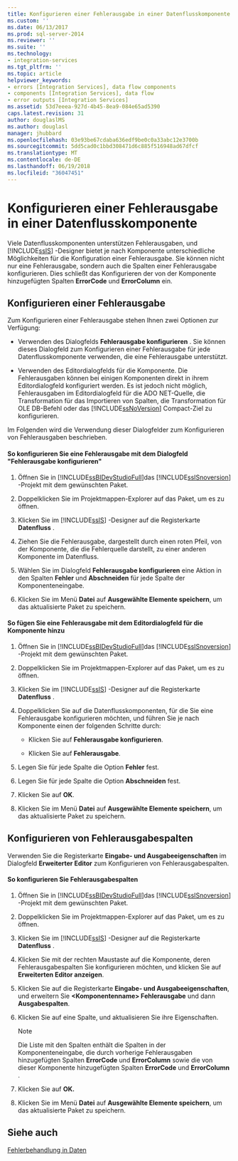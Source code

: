 ```yaml
---
title: Konfigurieren einer Fehlerausgabe in einer Datenflusskomponente | Microsoft Docs
ms.custom: ''
ms.date: 06/13/2017
ms.prod: sql-server-2014
ms.reviewer: ''
ms.suite: ''
ms.technology:
- integration-services
ms.tgt_pltfrm: ''
ms.topic: article
helpviewer_keywords:
- errors [Integration Services], data flow components
- components [Integration Services], data flow
- error outputs [Integration Services]
ms.assetid: 53d7eeea-927d-4b45-8ea9-084e65ad5390
caps.latest.revision: 31
author: douglaslMS
ms.author: douglasl
manager: jhubbard
ms.openlocfilehash: 03e93be67cdaba636edf9be0c0a33abc12e3700b
ms.sourcegitcommit: 5dd5cad0c1bbd308471d6c885f516948ad67dfcf
ms.translationtype: MT
ms.contentlocale: de-DE
ms.lasthandoff: 06/19/2018
ms.locfileid: "36047451"
---
```

# <a name="configure-an-error-output-in-a-data-flow-component"></a>Konfigurieren einer Fehlerausgabe in einer Datenflusskomponente
  Viele Datenflusskomponenten unterstützen Fehlerausgaben, und [!INCLUDE[ssIS](../includes/ssis-md.md)] -Designer bietet je nach Komponente unterschiedliche Möglichkeiten für die Konfiguration einer Fehlerausgabe. Sie können nicht nur eine Fehlerausgabe, sondern auch die Spalten einer Fehlerausgabe konfigurieren. Dies schließt das Konfigurieren der von der Komponente hinzugefügten Spalten **ErrorCode** und **ErrorColumn** ein.  
  
## <a name="configuring-an-error-output"></a>Konfigurieren einer Fehlerausgabe  
 Zum Konfigurieren einer Fehlerausgabe stehen Ihnen zwei Optionen zur Verfügung:  
  
-   Verwenden des Dialogfelds **Fehlerausgabe konfigurieren** . Sie können dieses Dialogfeld zum Konfigurieren einer Fehlerausgabe für jede Datenflusskomponente verwenden, die eine Fehlerausgabe unterstützt.  
  
-   Verwenden des Editordialogfelds für die Komponente. Die Fehlerausgaben können bei einigen Komponenten direkt in ihrem Editordialogfeld konfiguriert werden. Es ist jedoch nicht möglich, Fehlerausgaben im Editordialogfeld für die ADO NET-Quelle, die Transformation für das Importieren von Spalten, die Transformation für OLE DB-Befehl oder das [!INCLUDE[ssNoVersion](../includes/ssnoversion-md.md)] Compact-Ziel zu konfigurieren.  
  
 Im Folgenden wird die Verwendung dieser Dialogfelder zum Konfigurieren von Fehlerausgaben beschrieben.  
  
#### <a name="to-configure-an-error-output-using-the-configure-error-output-dialog-box"></a>So konfigurieren Sie eine Fehlerausgabe mit dem Dialogfeld "Fehlerausgabe konfigurieren"  
  
1.  Öffnen Sie in [!INCLUDE[ssBIDevStudioFull](../includes/ssbidevstudiofull-md.md)]das [!INCLUDE[ssISnoversion](../includes/ssisnoversion-md.md)] -Projekt mit dem gewünschten Paket.  
  
2.  Doppelklicken Sie im Projektmappen-Explorer auf das Paket, um es zu öffnen.  
  
3.  Klicken Sie im [!INCLUDE[ssIS](../includes/ssis-md.md)] -Designer auf die Registerkarte **Datenfluss** .  
  
4.  Ziehen Sie die Fehlerausgabe, dargestellt durch einen roten Pfeil, von der Komponente, die die Fehlerquelle darstellt, zu einer anderen Komponente im Datenfluss.  
  
5.  Wählen Sie im Dialogfeld **Fehlerausgabe konfigurieren** eine Aktion in den Spalten **Fehler** und **Abschneiden** für jede Spalte der Komponenteneingabe.  
  
6.  Klicken Sie im Menü **Datei** auf **Ausgewählte Elemente speichern**, um das aktualisierte Paket zu speichern.  
  
#### <a name="to-add-an-error-output-using-the-editor-dialog-box-for-the-component"></a>So fügen Sie eine Fehlerausgabe mit dem Editordialogfeld für die Komponente hinzu  
  
1.  Öffnen Sie in [!INCLUDE[ssBIDevStudioFull](../includes/ssbidevstudiofull-md.md)]das [!INCLUDE[ssISnoversion](../includes/ssisnoversion-md.md)] -Projekt mit dem gewünschten Paket.  
  
2.  Doppelklicken Sie im Projektmappen-Explorer auf das Paket, um es zu öffnen.  
  
3.  Klicken Sie im [!INCLUDE[ssIS](../includes/ssis-md.md)] -Designer auf die Registerkarte **Datenfluss** .  
  
4.  Doppelklicken Sie auf die Datenflusskomponenten, für die Sie eine Fehlerausgabe konfigurieren möchten, und führen Sie je nach Komponente einen der folgenden Schritte durch:  
  
    -   Klicken Sie auf **Fehlerausgabe konfigurieren**.  
  
    -   Klicken Sie auf **Fehlerausgabe**.  
  
5.  Legen Sie für jede Spalte die Option **Fehler** fest.  
  
6.  Legen Sie für jede Spalte die Option **Abschneiden** fest.  
  
7.  Klicken Sie auf **OK**.  
  
8.  Klicken Sie im Menü **Datei** auf **Ausgewählte Elemente speichern**, um das aktualisierte Paket zu speichern.  
  
## <a name="configuring-error-output-columns"></a>Konfigurieren von Fehlerausgabespalten  
 Verwenden Sie die Registerkarte **Eingabe- und Ausgabeeigenschaften** im Dialogfeld **Erweiterter Editor** zum Konfigurieren von Fehlerausgabespalten.  
  
#### <a name="to-configure-error-output-columns"></a>So konfigurieren Sie Fehlerausgabespalten  
  
1.  Öffnen Sie in [!INCLUDE[ssBIDevStudioFull](../includes/ssbidevstudiofull-md.md)]das [!INCLUDE[ssISnoversion](../includes/ssisnoversion-md.md)] -Projekt mit dem gewünschten Paket.  
  
2.  Doppelklicken Sie im Projektmappen-Explorer auf das Paket, um es zu öffnen.  
  
3.  Klicken Sie im [!INCLUDE[ssIS](../includes/ssis-md.md)] -Designer auf die Registerkarte **Datenfluss** .  
  
4.  Klicken Sie mit der rechten Maustaste auf die Komponente, deren Fehlerausgabespalten Sie konfigurieren möchten, und klicken Sie auf **Erweiterten Editor anzeigen**.  
  
5.  Klicken Sie auf die Registerkarte **Eingabe- und Ausgabeeigenschaften**, und erweitern Sie **\<Komponentenname> Fehlerausgabe** und dann **Ausgabespalten**.  
  
6.  Klicken Sie auf eine Spalte, und aktualisieren Sie ihre Eigenschaften.  
  
    > [!NOTE]  
    >  Die Liste mit den Spalten enthält die Spalten in der Komponenteneingabe, die durch vorherige Fehlerausgaben hinzugefügten Spalten **ErrorCode** und **ErrorColumn** sowie die von dieser Komponente hinzugefügten Spalten **ErrorCode** und **ErrorColumn** .  
  
7.  Klicken Sie auf **OK.**  
  
8.  Klicken Sie im Menü **Datei** auf **Ausgewählte Elemente speichern**, um das aktualisierte Paket zu speichern.  
  
## <a name="see-also"></a>Siehe auch  
 [Fehlerbehandlung in Daten](data-flow/error-handling-in-data.md)  
  
  